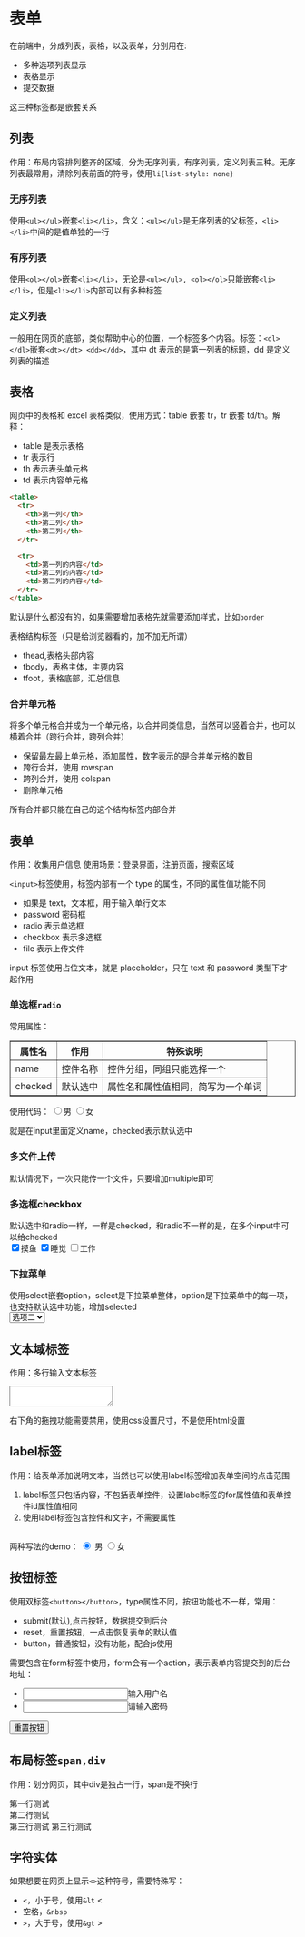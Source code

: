 # 表单

在前端中，分成列表，表格，以及表单，分别用在:

- 多种选项列表显示
- 表格显示
- 提交数据

这三种标签都是嵌套关系

## 列表

作用：布局内容排列整齐的区域，分为无序列表，有序列表，定义列表三种。无序列表最常用，清除列表前面的符号，使用`li{list-style: none}`

### 无序列表

使用`<ul></ul>`嵌套`<li></li>`，含义：`<ul></ul>`是无序列表的父标签，`<li></li>`中间的是值单独的一行

### 有序列表

使用`<ol></ol>`嵌套`<li></li>`，无论是`<ul></ul>, <ol></ol>`只能嵌套`<li></li>`，但是`<li></li>`内部可以有多种标签

### 定义列表

一般用在网页的底部，类似帮助中心的位置，一个标签多个内容。标签：`<dl></dl>`嵌套`<dt></dt> <dd></dd>`，其中 dt 表示的是第一列表的标题，dd 是定义列表的描述

## 表格

网页中的表格和 excel 表格类似，使用方式：table 嵌套 tr，tr 嵌套 td/th。解释：

- table 是表示表格
- tr 表示行
- th 表示表头单元格
- td 表示内容单元格

```html
<table>
  <tr>
    <th>第一列</th>
    <th>第二列</th>
    <th>第三列</th>
  </tr>

  <tr>
    <td>第一列的内容</td>
    <td>第二列的内容</td>
    <td>第三列的内容</td>
  </tr>
</table>
```

默认是什么都没有的，如果需要增加表格先就需要添加样式，比如`border`

表格结构标签（只是给浏览器看的，加不加无所谓）

- thead,表格头部内容
- tbody，表格主体，主要内容
- tfoot，表格底部，汇总信息

### 合并单元格

将多个单元格合并成为一个单元格，以合并同类信息，当然可以竖着合并，也可以横着合并（跨行合并，跨列合并）

- 保留最左最上单元格，添加属性，数字表示的是合并单元格的数目
- 跨行合并，使用 rowspan
- 跨列合并，使用 colspan
- 删除单元格

所有合并都只能在自己的这个结构标签内部合并

## 表单

作用：收集用户信息
使用场景：登录界面，注册页面，搜索区域

`<input>`标签使用，标签内部有一个 type 的属性，不同的属性值功能不同

- 如果是 text，文本框，用于输入单行文本
- password 密码框
- radio 表示单选框
- checkbox 表示多选框
- file 表示上传文件

input 标签使用占位文本，就是 placeholder，只在 text 和 password 类型下才起作用

### 单选框`radio`

常用属性：
<table border='1'>
<tr>
    <th>属性名</th>
    <th>作用</th>
    <th>特殊说明</th>
</tr>

<tr>
    <td>name</td>
    <td>控件名称</td>
    <td>控件分组，同组只能选择一个</td>
</tr>

<tr>
    <td>checked</td>
    <td>默认选中</td>
    <td>属性名和属性值相同，简写为一个单词</td>
</tr>
</table>

使用代码：
<input type="radio" name="gender" checked>男
<input type="radio" name="gender">女

就是在input里面定义name，checked表示默认选中

### 多文件上传
默认情况下，一次只能传一个文件，只要增加multiple即可

### 多选框checkbox
默认选中和radio一样，一样是checked，和radio不一样的是，在多个input中可以给checked
<br>
<input type="checkbox" name="interest" checked>摸鱼
<input type="checkbox" name="interest" checked>睡觉
<input type="checkbox" name="interest">工作

### 下拉菜单
使用select嵌套option，select是下拉菜单整体，option是下拉菜单中的每一项，也支持默认选中功能，增加selected
<br>
<select>
    <option>选项一</option>
    <option selected>选项二</option>
</select>

## 文本域标签
作用：多行输入文本标签
<textarea></textarea>
右下角的拖拽功能需要禁用，使用css设置尺寸，不是使用html设置

## label标签
作用：给表单添加说明文本，当然也可以使用label标签增加表单空间的点击范围
<ol>
  <li>
    label标签只包括内容，不包括表单控件，设置label标签的for属性值和表单控件id属性值相同
  </li>
  <li>
    使用label标签包含控件和文字，不需要属性
  </li>
</ol>
<br>
两种写法的demo：
<input type="radio" id="man" name="gender" checked>
<label for="man">男</label>
<label><input type="radio" name="gender">女</label>

## 按钮标签
使用双标签`<button></button>`，type属性不同，按钮功能也不一样，常用：

- submit(默认),点击按钮，数据提交到后台
- reset，重置按钮，一点击恢复表单的默认值
- button，普通按钮，没有功能，配合js使用

需要包含在form标签中使用，form会有一个action，表示表单内容提交到的后台地址：
<form>
<ul>
<li><input type="text">输入用户名</li>
<li><input type="password">请输入密码</li>
</ul>
<button type="reset">重置按钮</button>
</form>

## 布局标签`span,div`
作用：划分网页，其中div是独占一行，span是不换行
<div>第一行测试</div>
<div>第二行测试</div>
<span>第三行测试</span>
<span>第三行测试</span>

## 字符实体
如果想要在网页上显示`<>`这种符号，需要特殊写：

- `<`，小于号，使用`&lt` &lt;
- 空格，`&nbsp` &nbsp;
- `>`，大于号，使用`&gt` &gt;
